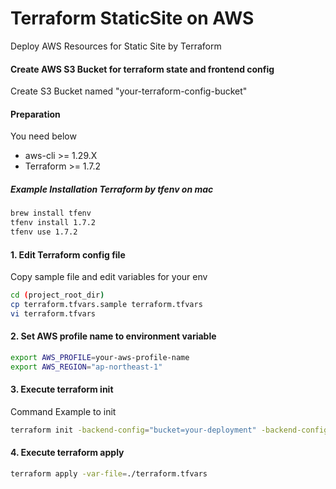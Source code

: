 # Terraform StaticSite on AWS

Deploy AWS Resources for Static Site by Terraform

#### Create AWS S3 Bucket for terraform state and frontend config

Create S3 Bucket named "your-terraform-config-bucket"

#### Preparation

You need below

- aws-cli >= 1.29.X
- Terraform >= 1.7.2

##### Example Installation Terraform by tfenv on mac

```bash
brew install tfenv
tfenv install 1.7.2
tfenv use 1.7.2
```

#### 1. Edit Terraform config file

Copy sample file and edit variables for your env

```bash
cd (project_root_dir)
cp terraform.tfvars.sample terraform.tfvars
vi terraform.tfvars
```

#### 2. Set AWS profile name to environment variable

```bash
export AWS_PROFILE=your-aws-profile-name
export AWS_REGION="ap-northeast-1"
```

#### 3. Execute terraform init

Command Example to init

```bash
terraform init -backend-config="bucket=your-deployment" -backend-config="key=terraform/your-project/terraform.tfstate" -backend-config="region=ap-northeast-1"
```

#### 4. Execute terraform apply

```bash
terraform apply -var-file=./terraform.tfvars
```

